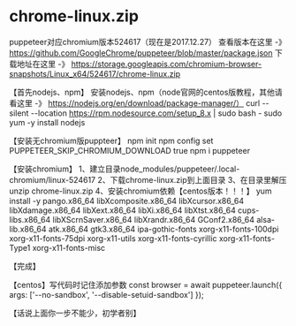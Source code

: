 # chrome-linux.zip

puppeteer对应chromium版本524617（现在是2017.12.27）
查看版本在这里 -》 https://github.com/GoogleChrome/puppeteer/blob/master/package.json
下载地址在这里 -》 https://storage.googleapis.com/chromium-browser-snapshots/Linux_x64/524617/chrome-linux.zip


【首先nodejs、npm】
安装nodejs、npm（node官网的centos版教程，其他请看这里 -》 https://nodejs.org/en/download/package-manager/）
curl --silent --location https://rpm.nodesource.com/setup_8.x | sudo bash -
sudo yum -y install nodejs

【安装无chromium版puppteer】
npm init
npm config set PUPPETEER_SKIP_CHROMIUM_DOWNLOAD true
npm i puppeteer

【安装chromium】
1、建立目录node_modules/puppeteer/.local-chromium/linux-524617
2、下载chrome-linux.zip到上面目录
3、在目录里解压unzip chrome-linux.zip
4、安装chromium依赖【centos版本！！！】
yum install -y pango.x86_64 libXcomposite.x86_64 libXcursor.x86_64 libXdamage.x86_64 libXext.x86_64 libXi.x86_64 libXtst.x86_64 cups-libs.x86_64 libXScrnSaver.x86_64 libXrandr.x86_64 GConf2.x86_64 alsa-lib.x86_64 atk.x86_64 gtk3.x86_64 ipa-gothic-fonts xorg-x11-fonts-100dpi xorg-x11-fonts-75dpi xorg-x11-utils xorg-x11-fonts-cyrillic xorg-x11-fonts-Type1 xorg-x11-fonts-misc

【完成】

【centos】写代码时记住添加参数 const browser = await puppeteer.launch({ args: ['--no-sandbox', '--disable-setuid-sandbox'] });



【话说上面你一步不能少，初学者别】
